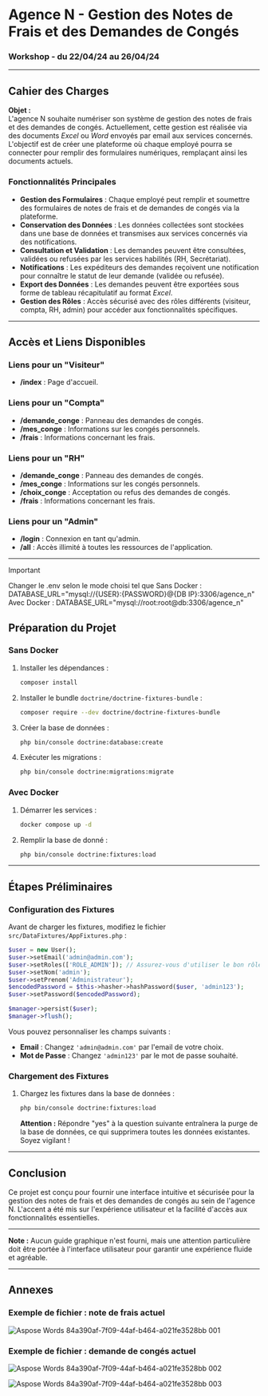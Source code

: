 
# Agence N - Gestion des Notes de Frais et des Demandes de Congés

### Workshop - du 22/04/24 au 26/04/24

---

## Cahier des Charges

**Objet :**  
L'agence N souhaite numériser son système de gestion des notes de frais et des demandes de congés. Actuellement, cette gestion est réalisée via des documents *Excel* ou *Word* envoyés par email aux services concernés. L'objectif est de créer une plateforme où chaque employé pourra se connecter pour remplir des formulaires numériques, remplaçant ainsi les documents actuels.

### Fonctionnalités Principales

- **Gestion des Formulaires** : Chaque employé peut remplir et soumettre des formulaires de notes de frais et de demandes de congés via la plateforme.
- **Conservation des Données** : Les données collectées sont stockées dans une base de données et transmises aux services concernés via des notifications.
- **Consultation et Validation** : Les demandes peuvent être consultées, validées ou refusées par les services habilités (RH, Secrétariat).
- **Notifications** : Les expéditeurs des demandes reçoivent une notification pour connaître le statut de leur demande (validée ou refusée).
- **Export des Données** : Les demandes peuvent être exportées sous forme de tableau récapitulatif au format *Excel*.
- **Gestion des Rôles** : Accès sécurisé avec des rôles différents (visiteur, compta, RH, admin) pour accéder aux fonctionnalités spécifiques.

---

## Accès et Liens Disponibles

### Liens pour un "Visiteur"

- **/index** : Page d'accueil.

### Liens pour un "Compta"

- **/demande_conge** : Panneau des demandes de congés.
- **/mes_conge** : Informations sur les congés personnels.
- **/frais** : Informations concernant les frais.

### Liens pour un "RH"

- **/demande_conge** : Panneau des demandes de congés.
- **/mes_conge** : Informations sur les congés personnels.
- **/choix_conge** : Acceptation ou refus des demandes de congés.
- **/frais** : Informations concernant les frais.

### Liens pour un "Admin"

- **/login** : Connexion en tant qu'admin.
- **/all** : Accès illimité à toutes les ressources de l'application.

---

> [!IMPORTANT]  
> Changer le .env selon le mode choisi tel que
> Sans Docker : DATABASE_URL="mysql://{USER}:{PASSWORD}@{DB IP}:3306/agence_n"
> Avec Docker : DATABASE_URL="mysql://root:root@db:3306/agence_n"

## Préparation du Projet

### Sans Docker

1. Installer les dépendances :  
   ```bash
   composer install
   ```

2. Installer le bundle `doctrine/doctrine-fixtures-bundle` :  
   ```bash
   composer require --dev doctrine/doctrine-fixtures-bundle
   ```

3. Créer la base de données :  
   ```bash
   php bin/console doctrine:database:create
   ```

4. Exécuter les migrations :  
   ```bash
   php bin/console doctrine:migrations:migrate
   ```

### Avec Docker

1. Démarrer les services :  
   ```bash
   docker compose up -d
   ```

2. Remplir la base de donné :  
   ```bash
   php bin/console doctrine:fixtures:load
   ```

---

## Étapes Préliminaires

### Configuration des Fixtures

Avant de charger les fixtures, modifiez le fichier `src/DataFixtures/AppFixtures.php` :

```php
$user = new User();
$user->setEmail('admin@admin.com');
$user->setRoles(['ROLE_ADMIN']); // Assurez-vous d'utiliser le bon rôle
$user->setNom('admin');
$user->setPrenom('Administrateur');
$encodedPassword = $this->hasher->hashPassword($user, 'admin123');
$user->setPassword($encodedPassword);

$manager->persist($user);
$manager->flush();
```

Vous pouvez personnaliser les champs suivants :

- **Email** : Changez `'admin@admin.com'` par l'email de votre choix.
- **Mot de Passe** : Changez `'admin123'` par le mot de passe souhaité.

### Chargement des Fixtures

1. Chargez les fixtures dans la base de données :  
   ```bash
   php bin/console doctrine:fixtures:load
   ```

   **Attention :** Répondre "yes" à la question suivante entraînera la purge de la base de données, ce qui supprimera toutes les données existantes. Soyez vigilant !

---

## Conclusion

Ce projet est conçu pour fournir une interface intuitive et sécurisée pour la gestion des notes de frais et des demandes de congés au sein de l'agence N. L'accent a été mis sur l'expérience utilisateur et la facilité d'accès aux fonctionnalités essentielles.

---

**Note :** Aucun guide graphique n'est fourni, mais une attention particulière doit être portée à l'interface utilisateur pour garantir une expérience fluide et agréable.

---

## Annexes

### Exemple de fichier : note de frais actuel

![Aspose Words 84a390af-7f09-44af-b464-a021fe3528bb 001](https://github.com/WardenPro/Agence-N/assets/45292453/a9aabcda-616a-407e-96ad-72ef93b13d50)

### Exemple de fichier : demande de congés actuel

![Aspose Words 84a390af-7f09-44af-b464-a021fe3528bb 002](https://github.com/WardenPro/Agence-N/assets/45292453/e935fc0b-52ce-4e32-962b-7ef274c8e4a3)

![Aspose Words 84a390af-7f09-44af-b464-a021fe3528bb 003](https://github.com/WardenPro/Agence-N/assets/45292453/303ef7ab-2896-4f51-b093-f17fd656add1)
